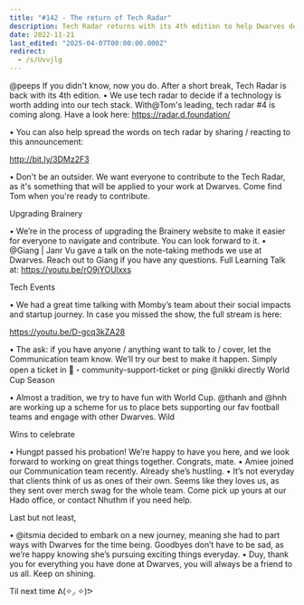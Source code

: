 ```yaml
---
title: "#142 - The return of Tech Radar"
description: Tech Radar returns with its 4th edition to help Dwarves decide on new technologies, plus updates on Brainery, events, team wins, and upcoming World Cup fun.
date: 2022-11-21
last_edited: "2025-04-07T00:00:00.000Z"
redirect:
  - /s/Uvvjlg
---
```


@peeps If you didn't know, now you do. After a short break, Tech Radar is back with its 4th edition.
• We use tech radar to decide if a technology is worth adding into our tech stack. With@Tom's leading, tech radar #4 is coming along. Have a look here: <https://radar.d.foundation/>

• You can also help spread the words on tech radar by sharing / reacting to this announcement:

<http://bit.ly/3DMz2F3>

• Don't be an outsider. We want everyone to contribute to the Tech Radar, as it's something that will be applied to your work at Dwarves. Come find Tom when you're ready to contribute.

Upgrading Brainery

• We’re in the process of upgrading the Brainery website to make it easier for everyone to navigate and contribute. You can look forward to it.
• @Giang | Janr Vu gave a talk on the note-taking methods we use at Dwarves. Reach out to Giang if you have any questions. Full Learning Talk at: <https://youtu.be/rO9jYOUlxxs>

Tech Events

• We had a great time talking with Momby’s team about their social impacts and startup journey. In case you missed the show, the full stream is here:

<https://youtu.be/D-gcq3kZA28>

• The ask: if you have anyone / anything want to talk to / cover, let the Communication team know. We’ll try our best to make it happen. Simply open a ticket in 🎫・community-support-ticket or ping @nikki directly World Cup Season

• Almost a tradition, we try to have fun with World Cup. @thanh and @hnh are working up a scheme for us to place bets supporting our fav football teams and engage with other Dwarves. Wild

Wins to celebrate

• Hungpt passed his probation! We’re happy to have you here, and we look forward to working on great things together. Congrats, mate.
• Amiee joined our Communication team recently. Already she’s hustling.
• It’s not everyday that clients think of us as ones of their own. Seems like they loves us, as they sent over merch swag for the whole team. Come pick up yours at our Hado office, or contact Nhuthm if you need help.

Last but not least,

• @itsmia decided to embark on a new journey, meaning she had to part ways with Dwarves for the time being. Goodbyes don’t have to be sad, as we’re happy knowing she’s pursuing exciting things everyday.
• Duy, thank you for everything you have done at Dwarves, you will always be a friend to us all. Keep on shining.

Til next time ᕕ(✧◞ ✧)ᕗ
